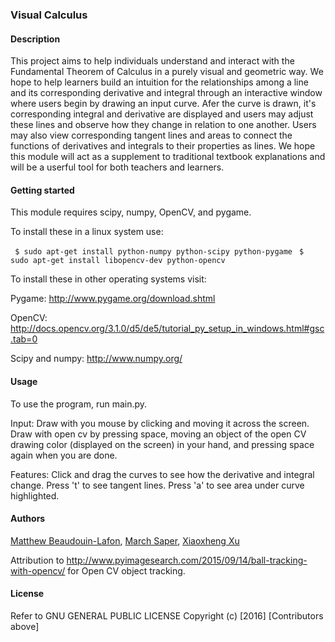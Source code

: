 ### Visual Calculus

#### Description
This project aims to help individuals understand and interact with the Fundamental Theorem of Calculus in a purely visual and geometric way. We hope to help learners build an intuition for the relationships among a line and its corresponding derivative and integral through an interactive window where users begin by drawing an input curve. Afer the curve is drawn, it's corresponding integral and derivative are displayed and users may adjust these lines and observe how they change in relation to one another. Users may also view corresponding tangent lines and areas to connect the functions of derivatives and integrals to their properties as lines. We hope this module will act as a supplement to traditional textbook explanations and will be a userful tool for both teachers and learners.

#### Getting started
This module requires scipy, numpy, OpenCV, and pygame. 

To install these in a linux system use:

 ` $ sudo apt-get install python-numpy python-scipy python-pygame`
 ` $ sudo apt-get install libopencv-dev python-opencv`

To install these in other operating systems visit:

Pygame:
http://www.pygame.org/download.shtml

OpenCV:
http://docs.opencv.org/3.1.0/d5/de5/tutorial_py_setup_in_windows.html#gsc.tab=0

Scipy and numpy:
http://www.numpy.org/

#### Usage
To use the program, run main.py.

Input:
Draw with you mouse by clicking and moving it across the screen. 
Draw with open cv by pressing space, moving an object of the open CV drawing color (displayed on the screen) in your hand, and pressing space again when you are done. 

Features:
Click and drag the curves to see how the derivative and integral change. 
Press 't' to see tangent lines. 
Press 'a' to see area under curve highlighted.

#### Authors
[Matthew Beaudouin-Lafon](https://github.com/MatthewBeaudouinLafon), [March Saper](https://github.com/mesrumpled), [Xiaoxheng Xu](https://github.com/xiaozhengxu) 

Attribution to http://www.pyimagesearch.com/2015/09/14/ball-tracking-with-opencv/ for Open CV object tracking.

#### License
Refer to  GNU GENERAL PUBLIC LICENSE
Copyright (c) [2016] [Contributors above]
